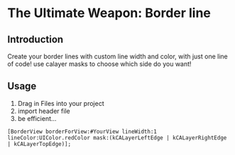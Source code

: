 

# The Ultimate Weapon: Border line



## Introduction

Create your border lines with custom line width and color, with just
one line of code! use calayer masks to choose which side do you want!



## Usage

1. Drag in Files into your project
2. import header file
3. be efficient...

`[BorderView borderForView:#YourView lineWidth:1 lineColor:UIColor.redColor mask:(kCALayerLeftEdge | kCALayerRightEdge | kCALayerTopEdge)];`
